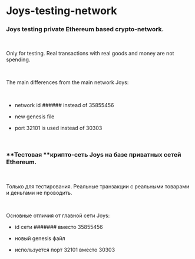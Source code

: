 Joys-testing-network
====================

### Joys **testing** private Ethereum based crypto-network.

 

Only for testing. Real transactions with real goods and money are not spending.

 

The main differences from the main network Joys:

 

-   network id \#\#\#\#\#\# instead of 35855456

-   new genesis file

-   port 32101 is used instead of 30303

 

### **Тестовая **крипто-сеть Joys на базе приватных сетей Ethereum.

 

Только для тестирования. Реальные транзакции с реальными товарами и деньгами не
проводить.

 

Основные отличия от главной сети Joys:

-   id сети \#\#\#\#\#\#\# вместо 35855456

-   новый genesis файл

-   используется порт 32101 вместо 30303
